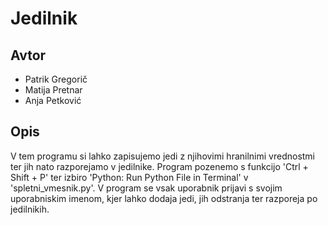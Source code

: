 # Jedilnik

## Avtor

* Patrik Gregorič
* Matija Pretnar
* Anja Petković

## Opis

V tem programu si lahko zapisujemo jedi z njihovimi hranilnimi vrednostmi ter jih nato razporejamo v jedilnike.
Program pozenemo s funkcijo 'Ctrl + Shift + P' ter izbiro 'Python: Run Python File in Terminal' v 'spletni_vmesnik.py'.
V program se vsak uporabnik prijavi s svojim uporabniskim imenom, kjer lahko dodaja jedi, jih odstranja ter razporeja po jedilnikih.
